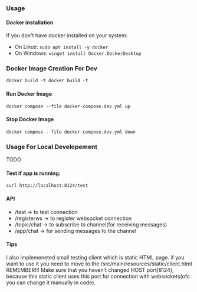 ### Usage
#### Docker installation
If you don't have docker installed on your system:
- On Linux:
`sudo apt install -y docker`
- On Windows:
`winget install Docker.DockerDesktop`

### Docker Image Creation For Dev
`docker build -t docker build -t`

#### Run Docker Image
`docker compose --file docker-compose.dev.yml up`

#### Stop Docker Image
`docker compose --file docker-compose.dev.yml down`

### Usage For Local Developement
TODO

#### Test if app is running:
`curl http://localhost:8124/test`
#### API
- /test -> to test connection
- /registerws -> to register websocket connection
- /topic/chat -> to subscribe to channel(for receiving messages)
- /app/chat -> for sending messages to the channel

#### Tips
I also implemeneted small testing client which is static HTML page. if you want to use it you need to move to the /src/main/resources/static/client.html  
REMEMBER!!! Make sure that you haven't changed HOST port(8124), because this static client uses this port for connection with websockets(ofc you can change it manually in code).  

